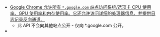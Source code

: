 - [Google Chrome 允许所有 `*.google.com` 站点访问系统/选项卡 CPU 使用率、GPU 使用率和内存使用率。它还允许访问详细的处理器信息，并提供日志记录反向通道。](https://x.com/lcasdev/status/1810696257137959018)
	- 此 API 不会向其他站点公开 - 仅向 *.google.com 公开。
-